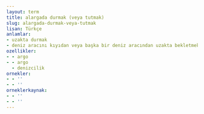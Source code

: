 ```yaml
---
layout: term
title: alargada durmak (veya tutmak)
slug: alargada-durmak-veya-tutmak
lisan: Türkçe
anlamlar:
- uzakta durmak
- deniz aracını kıyıdan veya başka bir deniz aracından uzakta bekletmek
ozellikler:
- - argo
- - argo
  - denizcilik
ornekler:
- - ''
- - ''
orneklerkaynak:
- - ''
- - ''
---
```


